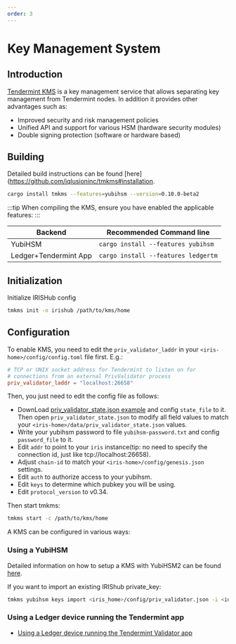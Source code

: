 ```yaml
---
order: 3
---
```


# Key Management System

## Introduction

[Tendermint KMS](https://github.com/iqlusioninc/tmkms) is a key management service that allows separating key management from Tendermint nodes. In addition it provides other advantages such as:

- Improved security and risk management policies
- Unified API and support for various HSM (hardware security modules)
- Double signing protection (software or hardware based)

## Building

Detailed build instructions can be found [here](https://github.com/iqlusioninc/tmkms#installation.

```bash
cargo install tmkms --features=yubihsm --version=0.10.0-beta2
```

:::tip
When compiling the KMS, ensure you have enabled the applicable features:
:::

| Backend               | Recommended Command line              |
| --------------------- | ------------------------------------- |
| YubiHSM               | ```cargo install --features yubihsm```  |
| Ledger+Tendermint App | ```cargo install --features ledgertm``` |

## Initialization

Initialize IRISHub config

```bash
tmkms init -n irishub /path/to/kms/home
```

## Configuration

To enable KMS, you need to edit the `priv_validator_laddr` in your `<iris-home>/config/config.toml` file first. E.g.:

```toml
# TCP or UNIX socket address for Tendermint to listen on for
# connections from an external PrivValidator process
priv_validator_laddr = "localhost:26658"
```

Then, you just need to edit the config file as follows:

- DownLoad [priv_validator_state.json example](https://github.com/irisnet/irishub/blob/master/docs/tools/priv_validator_state.json) and config `state_file` to it. Then open `priv_validator_state.json` to modify all field values to match your `<iris-home>/data/priv_validator_state.json` values.
- Write your yubihsm password to file `yubihsm-password.txt` and config `password_file` to it.
- Edit `addr` to point to your `iris` instance(tip: no need to specify the connection id, just like tcp://localhost:26658).
- Adjust `chain-id` to match your `<iris-home>/config/genesis.json` settings.
- Edit `auth` to authorize access to your yubihsm.
- Edit `keys` to determine which pubkey you will be using.
- Edit `protocol_version` to v0.34.

Then start tmkms:

```bash
tmkms start -c /path/to/kms/home
```

A KMS can be configured in various ways:

### Using a YubiHSM

Detailed information on how to setup a KMS with YubiHSM2 can be found [here](https://github.com/iqlusioninc/tmkms/blob/master/README.yubihsm.md).

If you want to import an existing IRIShub private_key:

```bash
tmkms yubihsm keys import <iris_home>/config/priv_validator.json -i <id> -t json -c /path/to/kms/home
```

### Using a Ledger device running the Tendermint app

- [Using a Ledger device running the Tendermint Validator app](kms/kms_ledger.md)
